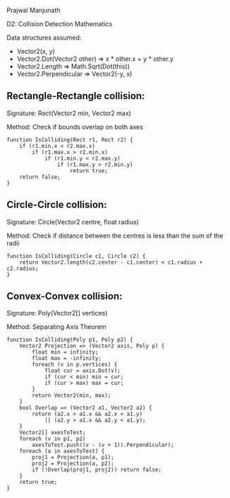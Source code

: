 Prajwal Manjunath

D2: Collision Detection Mathematics

Data structures assumed:
* Vector2(x, y)
* Vector2.Dot(Vector2 other) => x * other.x + y * other.y
* Vector2.Length => Math.Sqrt(Dot(this))
* Vector2.Perpendicular => Vector2(-y, x)


Rectangle-Rectangle collision:
------------------------------

Signature: Rect(Vector2 min, Vector2 max)

Method: Check if bounds overlap on both axes

```
function IsColliding(Rect r1, Rect r2) {
    if (r1.min.x < r2.max.x)
        if (r1.max.x > r2.min.x)
            if (r1.min.y < r2.max.y)
                if (r1.max.y > r2.min.y)
                    return true;
    return false;
}
```

Circle-Circle collision:
------------------------

Signature: Circle(Vector2 centre, float radius)

Method: Check if distance between the centres is less than the sum of the radii

```
function IsColliding(Circle c1, Circle c2) {
    return Vector2.length(c2.center - c1.center) < c1.radius + c2.radius;
}
```

Convex-Convex collision:
------------------------

Signature: Poly(Vector2[] vertices)

Method: Separating Axis Theorem

```
function IsColliding(Poly p1, Poly p2) {
    Vector2 Projection => (Vector2 axis, Poly p) {
        float min = infinity;
        float max = -infinity;
        foreach (v in p.vertices) {
            float cur = axis.Dot(v);
            if (cur < min) min = cur;
            if (cur > max) max = cur;
        }
        return Vector2(min, max);
    }
    bool Overlap => (Vector2 a1, Vector2 a2) {
        return (a2.x > a1.x && a2.x < a1.y)
            || (a2.y > a1.x && a2.y < a1.y);
    }
    Vector2[] axesToTest;
    foreach (v in p1, p2)
        axesToTest.push((v - (v + 1)).Perpendicular);
    foreach (a in axesToTest) {
        proj1 = Projection(a, p1);
        proj2 = Projection(a, p2);
        if (!Overlap(proj1, proj2)) return false;
    }
    return true;
}

```

